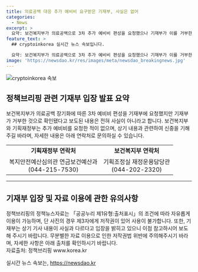 ```yaml
---
title: 의료공백 대응 추가 예비비 요구받은 기재부, 사실은 없어
categories:
  - News
excerpt: >
  요약: 보건복지부가 의료공백으로 3차 추가 예비비 편성을 요청했으나 기재부가 이를 거부한 것으로 알려졌다. 그러나 기재부는 추가 예비비 요청을 받지 않았으며, 보도된 내용은 사실이 아니라고 주장하고 있다. 기사 내용에 대한 정확한 사실 확인이 필요하며, 추가 정보는 관련 부처와의 문의를 통해 확인할 수 있다.
feature_text: >
  ## cryptoinkorea 실시간 뉴스 속보입니다.

  요약: 보건복지부가 의료공백으로 3차 추가 예비비 편성을 요청했으나 기재부가 이를 거부한 것으로 알려졌다. 그러나 기재부는 추가 예비비 요청을 받지 않았으며, 보도된 내용은 사실이 아니라고 주장하고 있다. 기사 내용에 대한 정확한 사실 확인이 필요하며, 추가 정보는 관련 부처와의 문의를 통해 확인할 수 있다.
image: 'https://newsdao.kr/res/images/meta/newsdao_breakingnews.jpg'
---
```


<p><img src="https://newsdao.kr/res/images/meta/newsdao_breakingnews.jpg" alt="cryptoinkorea 속보" /></p>

<h2 data-ke-size="size26">정책브리핑 관련 기재부 입장 발표 요약</h2>

<p data-ke-size="size16">보건복지부가 의료공백 장기화에 따른 3차 예비비 편성을 기재부에 요청했지만 기재부가 거부한 것으로 확인됐다고 보도된 내용은 전혀 사실이 아니라고 합니다. 보건복지부와 기획재정부는 추가 예비비를 요청한 적이 없으며, 상기 내용과 관련하여 신중을 기해 주길 바라며, 자세한 내용은 아래 연락처로 문의하실 수 있습니다.</p>

<table>
  <tr>
    <td style="text-align: center; height: 17px;"><b>기획재정부 연락처</b></td>
    <td style="text-align: center; height: 17px;"><b>보건복지부 연락처</b></td>
  </tr>
  <tr>
    <td style="text-align: center; height: 17px;">복지안전예산심의관 연금보건예산과<br>(044-215-7530)</td>
    <td style="text-align: center; height: 17px;">기획조정실 재정운용담당관<br>(044-202-2320)</td>
  </tr>
</table>

<hr>

<h2 data-ke-size="size26">기재부 입장 및 자료 이용에 관한 유의사항</h2>

<p data-ke-size="size16">정책브리핑의 정책뉴스자료는 「공공누리 제1유형:출처표시」의 조건에 따라 자유롭게 이용이 가능하며, 단 사진의 경우 제3자에게 저작권이 있어 사용이 불가합니다. 또한, 기재부는 상기 기사 내용이 사실과 다르다고 입장을 밝히고 있으니 이점 참고하시어 보도해 주시기 바랍니다. 무분별한 자료 이용으로 인한 저작권법 위반에 주의해주시기 바라며, 자세한 사항은 아래 출처를 확인하시기 바랍니다.<br>자료출처: 정책브리핑 www.korea.kr</p>
실시간 뉴스 속보는, <a href="https://newsdao.kr" rel="dofollow">https://newsdao.kr</a>


